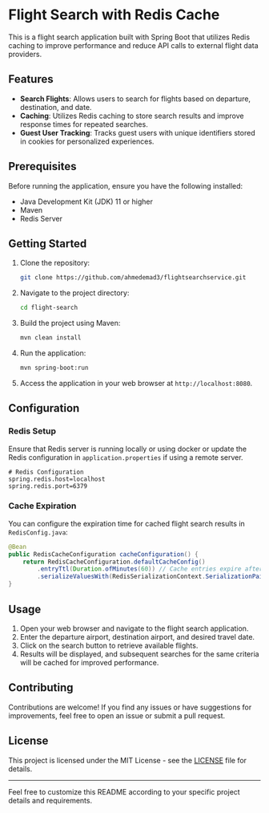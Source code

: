 # Flight Search with Redis Cache

This is a flight search application built with Spring Boot that utilizes Redis caching to improve performance and reduce API calls to external flight data providers.

## Features

- **Search Flights**: Allows users to search for flights based on departure, destination, and date.
- **Caching**: Utilizes Redis caching to store search results and improve response times for repeated searches.
- **Guest User Tracking**: Tracks guest users with unique identifiers stored in cookies for personalized experiences.

## Prerequisites

Before running the application, ensure you have the following installed:

- Java Development Kit (JDK) 11 or higher
- Maven
- Redis Server

## Getting Started

1. Clone the repository:

    ```bash
    git clone https://github.com/ahmedemad3/flightsearchservice.git
    ```

2. Navigate to the project directory:

    ```bash
    cd flight-search
    ```

3. Build the project using Maven:

    ```bash
    mvn clean install
    ```

4. Run the application:

    ```bash
    mvn spring-boot:run
    ```

5. Access the application in your web browser at `http://localhost:8080`.

## Configuration

### Redis Setup

Ensure that Redis server is running locally or using docker or update the Redis configuration in `application.properties` if using a remote server.

```properties
# Redis Configuration
spring.redis.host=localhost
spring.redis.port=6379
```

### Cache Expiration

You can configure the expiration time for cached flight search results in `RedisConfig.java`:

```java
@Bean
public RedisCacheConfiguration cacheConfiguration() {
    return RedisCacheConfiguration.defaultCacheConfig()
        .entryTtl(Duration.ofMinutes(60)) // Cache entries expire after 60 minutes
        .serializeValuesWith(RedisSerializationContext.SerializationPair.fromSerializer(new GenericJackson2JsonRedisSerializer()));
}
```

## Usage

1. Open your web browser and navigate to the flight search application.
2. Enter the departure airport, destination airport, and desired travel date.
3. Click on the search button to retrieve available flights.
4. Results will be displayed, and subsequent searches for the same criteria will be cached for improved performance.

## Contributing

Contributions are welcome! If you find any issues or have suggestions for improvements, feel free to open an issue or submit a pull request.

## License

This project is licensed under the MIT License - see the [LICENSE](LICENSE) file for details.

---

Feel free to customize this README according to your specific project details and requirements.
